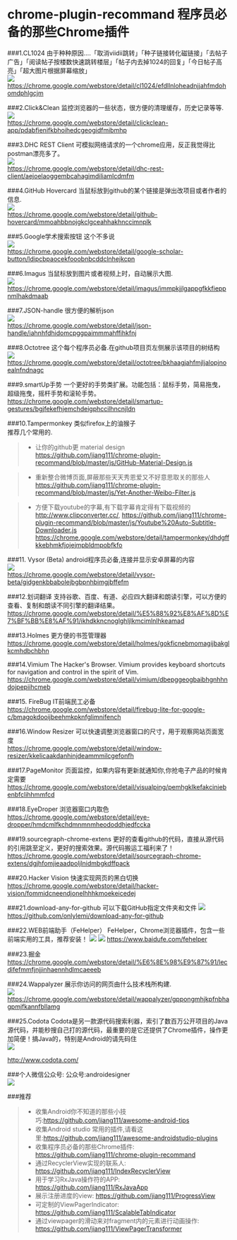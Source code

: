 # chrome-plugin-recommand 程序员必备的那些Chrome插件

###1.CL1024
由于种种原因....「取消viidii跳转」「种子链接转化磁链接」「去帖子广告」「阅读帖子按楼数快速跳转楼层」「帖子内去掉1024的回复」「今日帖子高亮」「超大图片根据屏幕缩放」 <br />
![](https://raw.githubusercontent.com/jiang111/chrome-plugin-recommand/master/img/cl1024.png) <br />
https://chrome.google.com/webstore/detail/cl1024/efdllnloheadnjjahfmdohomdphlgcjm

###2.Click&Clean
监控浏览器的一些状态，很方便的清理缓存，历史记录等等. <br />
![](https://raw.githubusercontent.com/jiang111/chrome-plugin-recommand/master/img/cleanclear.png) <br />
https://chrome.google.com/webstore/detail/clickclean-app/pdabfienifkbhoihedcgeogidfmibmhp

###3.DHC REST Client
可模拟网络请求的一个chrome应用，反正我觉得比postman漂亮多了。 <br />
![](https://raw.githubusercontent.com/jiang111/chrome-plugin-recommand/master/img/dhc.png)  <br />
https://chrome.google.com/webstore/detail/dhc-rest-client/aejoelaoggembcahagimdiliamlcdmfm

###4.GitHub Hovercard
当鼠标放到github的某个链接是弹出改项目或者作者的信息. <br />
![](https://raw.githubusercontent.com/jiang111/chrome-plugin-recommand/master/img/GitHubHovercard.png) <br />
https://chrome.google.com/webstore/detail/github-hovercard/mmoahbbnojgkclgceahhakhnccimnplk

###5.Google学术搜索按钮
这个不多说 <br />
![](https://raw.githubusercontent.com/jiang111/chrome-plugin-recommand/master/img/Googlesearch.png) <br />
https://chrome.google.com/webstore/detail/google-scholar-button/ldipcbpaocekfooobnbcddclnhejkcpn

###6.Imagus
当鼠标放到图片或者视频上时，自动展示大图.  <br />
![](https://raw.githubusercontent.com/jiang111/chrome-plugin-recommand/master/img/Imagus.png) <br />
https://chrome.google.com/webstore/detail/imagus/immpkjjlgappgfkkfieppnmlhakdmaab

###7.JSON-handle
很方便的解析json <br />
![](https://raw.githubusercontent.com/jiang111/chrome-plugin-recommand/master/img/json_handle.png) <br />
https://chrome.google.com/webstore/detail/json-handle/iahnhfdhidomcpggpaimmmahffihkfnj

###8.Octotree
这个每个程序员必备.在github项目页左侧展示该项目的树结构 <br />
![](https://raw.githubusercontent.com/jiang111/chrome-plugin-recommand/master/img/Octotree.png) <br />
https://chrome.google.com/webstore/detail/octotree/bkhaagjahfmjljalopjnoealnfndnagc

###9.smartUp手势
一个更好的手势类扩展。功能包括：鼠标手势，简易拖曳，超级拖曳，摇杆手势和滚轮手势。 <br />
https://chrome.google.com/webstore/detail/smartup-gestures/bgjfekefhjemchdeigphccilhncnjldn

###10.Tampermonkey
类似firefox上的油猴子 <br />
推荐几个常用的.
>* 让你的github更 material design  https://github.com/jiang111/chrome-plugin-recommand/blob/master/js/GitHub-Material-Design.js  

>* 重新整合微博页面,屏蔽那些天天秀恩爱又不好意思取关的那些人 https://github.com/jiang111/chrome-plugin-recommand/blob/master/js/Yet-Another-Weibo-Filter.js

>* 方便下载youtube的字幕,有下载字幕肯定得有下载视频的 http://www.clipconverter.cc/, https://github.com/jiang111/chrome-plugin-recommand/blob/master/js/Youtube%20Auto-Subtitle-Downloader.js
https://chrome.google.com/webstore/detail/tampermonkey/dhdgffkkebhmkfjojejmpbldmpobfkfo

###11. Vysor (Beta)
android程序员必备,连接并显示安卓屏幕的内容 <br />
![](https://raw.githubusercontent.com/jiang111/chrome-plugin-recommand/master/img/vysor.png) <br />
https://chrome.google.com/webstore/detail/vysor-beta/gidgenkbbabolejbgbpnhbimgjbffefm


###12.划词翻译
支持谷歌、百度、有道、必应四大翻译和朗读引擎，可以方便的查看、复制和朗读不同引擎的翻译结果。 <br />
https://chrome.google.com/webstore/detail/%E5%88%92%E8%AF%8D%E7%BF%BB%E8%AF%91/ikhdkkncnoglghljlkmcimlnlhkeamad

###13.Holmes
更方便的书签管理器 <br />
https://chrome.google.com/webstore/detail/holmes/gokficnebmomagijbakglkcmhdbchbhn

###14.Vimium
The Hacker's Browser. Vimium provides keyboard shortcuts for navigation and control in the spirit of Vim. <br />
https://chrome.google.com/webstore/detail/vimium/dbepggeogbaibhgnhhndojpepiihcmeb

###15. FireBug
IT前端民工必备  <br />
https://chrome.google.com/webstore/detail/firebug-lite-for-google-c/bmagokdooijbeehmkpknfglimnifench

###16.Window Resizer
可以快速调整浏览器窗口的尺寸，用于观察网站页面宽度 <br />
https://chrome.google.com/webstore/detail/window-resizer/kkelicaakdanhinjdeammmilcgefonfh

###17.PageMonitor
页面监控，如果内容有更新就通知你,你抢电子产品的时候肯定需要 <br />
https://chrome.google.com/webstore/detail/visualping/pemhgklkefakciniebenbfclihhmmfcd

###18.EyeDroper
浏览器窗口内取色 <br />
https://chrome.google.com/webstore/detail/eye-dropper/hmdcmlfkchdmnmnmheododdhjedfccka

###19.sourcegraph-chrome-extens
更好的查看github的代码，直接从源代码的引用跳至定义，更好的搜索效果。源代码搬运工福利来了！
https://chrome.google.com/webstore/detail/sourcegraph-chrome-extens/dgjhfomjieaadpoljlnidmbgkdffpack

###20.Hacker Vision
快速实现网页的黑白切换
https://chrome.google.com/webstore/detail/hacker-vision/fommidcneendjonelhhhkmoekeicedej

###21.download-any-for-github 
可以下载GitHub指定文件夹和文件 
![](https://raw.githubusercontent.com/onlylemi/res/master/download-any-for-github-preview.png)
https://github.com/onlylemi/download-any-for-github

###22.WEB前端助手（FeHelper）
FeHelper，Chrome浏览器插件，包含一些前端实用的工具，推荐安装！
![](https://static.baidufe.com//fehelper/static/img/fehelper/wpo.png?v=1)
![](https://static.baidufe.com//fehelper/static/img/fehelper/codebeautify.png?v=1)
https://www.baidufe.com/fehelper

###23.掘金
https://chrome.google.com/webstore/detail/%E6%8E%98%E9%87%91/lecdifefmmfjnjjinhaennhdlmcaeeeb

###24.Wappalyzer
展示你访问的网页由什么技术栈所构建. <br />
![](https://raw.githubusercontent.com/jiang111/chrome-plugin-recommand/master/img/wappalyzer.png)
https://chrome.google.com/webstore/detail/wappalyzer/gppongmhjkpfnbhagpmjfkannfbllamg

###25.Codota
Codota是另一款源代码搜索利器，索引了数百万公开项目的Java源代码，并能秒搜自己打的源代码，最重要的是它还提供了Chrome插件，操作更加简便！搞Java的，特别是Android的请先码住 <br />
![](https://raw.githubusercontent.com/jiang111/chrome-plugin-recommand/master/img/codota.jpg)  

http://www.codota.com/

###个人微信公众号:
公众号:androidesigner <br />
![](https://raw.githubusercontent.com/jiang111/wechat_article/master/qrcode.jpg)


###推荐
>* 收集Android你不知道的那些小技巧:https://github.com/jiang111/awesome-android-tips
>* 收集Android studio 常用的插件,请看这里:https://github.com/jiang111/awesome-androidstudio-plugins
>* 收集程序员必备的那些Chrome插件: https://github.com/jiang111/chrome-plugin-recommand
>* 通过RecyclerView实现的联系人: https://github.com/jiang111/IndexRecyclerView
>* 用于学习RxJava操作符的APP: https://github.com/jiang111/RxJavaApp
>* 展示注册进度的view: https://github.com/jiang111/ProgressView
>* 可定制的ViewPagerIndicator: https://github.com/jiang111/ScalableTabIndicator
>* 通过viewpager的滑动来对fragment内的元素进行动画操作: https://github.com/jiang111/ViewPagerTransformer




